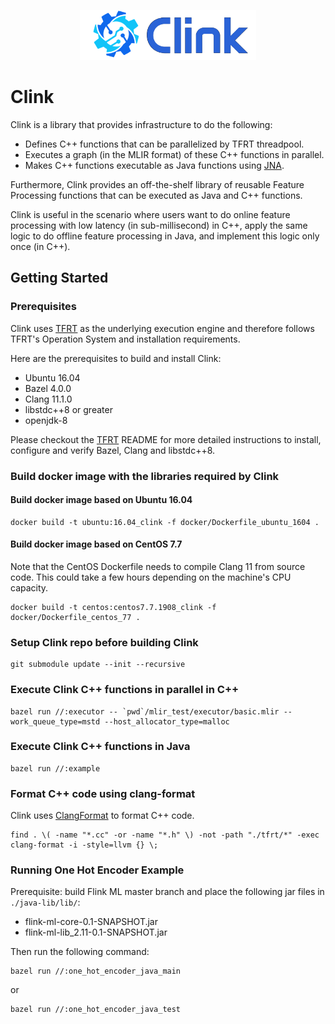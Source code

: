 <p align="center">
  <img src="./docs/clink_logo.png" height="80px"/>
</p>

# Clink

Clink is a library that provides infrastructure to do the following:
- Defines C++ functions that can be parallelized by TFRT threadpool.
- Executes a graph (in the MLIR format) of these C++ functions in parallel.
- Makes C++ functions executable as Java functions using
  [JNA](https://github.com/java-native-access/jna).

Furthermore, Clink provides an off-the-shelf library of reusable Feature
Processing functions that can be executed as Java and C++ functions.

Clink is useful in the scenario where users want to do online feature
processing with low latency (in sub-millisecond) in C++, apply the same logic
to do offline feature processing in Java, and implement this logic only once
(in C++).


## Getting Started

### Prerequisites

Clink uses [TFRT](https://github.com/tensorflow/runtime) as the underlying
execution engine and therefore follows TFRT's Operation System and installation
requirements.

Here are the prerequisites to build and install Clink:
- Ubuntu 16.04
- Bazel 4.0.0
- Clang 11.1.0
- libstdc++8 or greater
- openjdk-8

Please checkout the [TFRT](https://github.com/tensorflow/runtime) README for
more detailed instructions to install, configure and verify Bazel, Clang and
libstdc++8.

### Build docker image with the libraries required by Clink

#### Build docker image based on Ubuntu 16.04

```
docker build -t ubuntu:16.04_clink -f docker/Dockerfile_ubuntu_1604 .
```

#### Build docker image based on CentOS 7.7

Note that the CentOS Dockerfile needs to compile Clang 11 from source code.
This could take a few hours depending on the machine's CPU capacity.

```
docker build -t centos:centos7.7.1908_clink -f docker/Dockerfile_centos_77 .
```

### Setup Clink repo before building Clink

```
git submodule update --init --recursive
```

### Execute Clink C++ functions in parallel in C++

```
bazel run //:executor -- `pwd`/mlir_test/executor/basic.mlir --work_queue_type=mstd --host_allocator_type=malloc
```

### Execute Clink C++ functions in Java

```
bazel run //:example
```

### Format C++ code using clang-format

Clink uses [ClangFormat](https://clang.llvm.org/docs/ClangFormat.html) to format C++ code.

```
find . \( -name "*.cc" -or -name "*.h" \) -not -path "./tfrt/*" -exec clang-format -i -style=llvm {} \;
```

### Running One Hot Encoder Example

Prerequisite: build Flink ML master branch and place the following jar files in `./java-lib/lib/`:

- flink-ml-core-0.1-SNAPSHOT.jar
- flink-ml-lib_2.11-0.1-SNAPSHOT.jar

Then run the following command:

```
bazel run //:one_hot_encoder_java_main
```

or

```
bazel run //:one_hot_encoder_java_test
```



